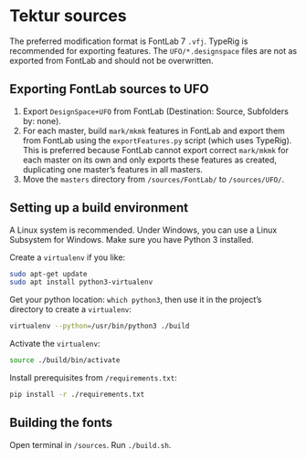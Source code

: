 # Tektur sources

The preferred modification format is FontLab 7 `.vfj`. TypeRig is recommended for exporting features.
The `UFO/*.designspace` files are not as exported from FontLab and should not be overwritten.


## Exporting FontLab sources to UFO

1. Export `DesignSpace+UFO` from FontLab (Destination: Source, Subfolders by: none).
2. For each master, build `mark/mkmk` features in FontLab and export them from FontLab using the `exportFeatures.py` script (which uses TypeRig). This is preferred because FontLab cannot export correct `mark/mkmk` for each master on its own and only exports these features as created, duplicating one master’s features in all masters.
3. Move the `masters` directory from `/sources/FontLab/` to `/sources/UFO/`.


## Setting up a build environment

A Linux system is recommended. Under Windows, you can use a Linux Subsystem for Windows.
Make sure you have Python 3 installed.

Create a `virtualenv` if you like:

```bash
sudo apt-get update
sudo apt install python3-virtualenv
```

Get your python location: `which python3`, then use it in the project’s directory to create a `virtualenv`:

```bash
virtualenv --python=/usr/bin/python3 ./build
```

Activate the `virtualenv`:

```bash
source ./build/bin/activate
```

Install prerequisites from `/requirements.txt`:

```bash
pip install -r ./requirements.txt
```

## Building the fonts

Open terminal in `/sources`. Run `./build.sh`.